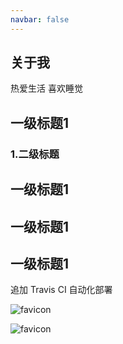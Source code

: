 ```yaml
---
navbar: false
---
```

## 关于我
热爱生活 喜欢睡觉

## 一级标题1

### 1.二级标题
## 一级标题1
## 一级标题1
## 一级标题1

追加 Travis CI 自动化部署

<img class="custom" :src="$withBase('/assets/images/favicon.ico')" alt="favicon">

![favicon](/assets/images/favicon.ico)